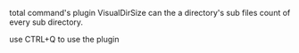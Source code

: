 
total command's plugin VisualDirSize can the a directory's sub files count of every sub directory.

use CTRL+Q to use the plugin